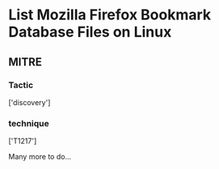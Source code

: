 # List Mozilla Firefox Bookmark Database Files on Linux

## MITRE

### Tactic
['discovery']

### technique
['T1217']

Many more to do...
